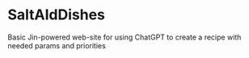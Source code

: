 # SaltAIdDishes
Basic Jin-powered web-site for using ChatGPT to create a recipe with needed params and priorities
